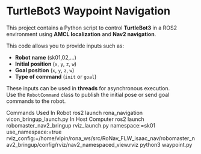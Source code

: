 # TurtleBot3 Waypoint Navigation

This project contains a Python script to control **TurtleBot3** in a ROS2 environment using **AMCL localization** and **Nav2 navigation**.  

This code allows you to provide inputs such as:

- **Robot name**  (sk01,02,...)
- **Initial position** (`x`, `y`, `z`, `w`)  
- **Goal position** (`x`, `y`, `z`, `w`)  
- **Type of command** (`init` or `goal`)  

These inputs can be used in **threads** for asynchronous execution.  
Use the `RobotCommand` class to publish the initial pose or send goal commands to the robot.

Commands Used
In Robot
ros2 launch rona_navigation vicon_bringup_launch.py 
In Host Computer
ros2 launch robomaster_nav2_bringup rviz_launch.py namespace:=sk01 use_namespace:=true rviz_config:=/home/vipin/rona_ws/src/RoNav_FLW_isaac_nav/robomaster_nav2_bringup/config/rviz/nav2_namespaced_view.rviz
python3 waypoint.py 
